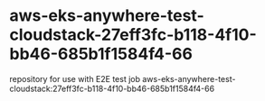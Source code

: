 # aws-eks-anywhere-test-cloudstack-27eff3fc-b118-4f10-bb46-685b1f1584f4-66
repository for use with E2E test job aws-eks-anywhere-test-cloudstack:27eff3fc-b118-4f10-bb46-685b1f1584f4-66
